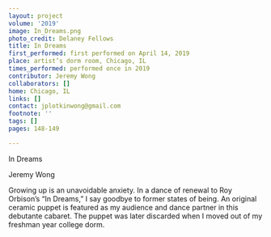 ```yaml
---
layout: project
volume: '2019'
image: In_Dreams.png
photo_credit: Delaney Fellows
title: In Dreams
first_performed: first performed on April 14, 2019
place: artist’s dorm room, Chicago, IL
times_performed: performed once in 2019
contributor: Jeremy Wong
collaborators: []
home: Chicago, IL
links: []
contact: jplotkinwong@gmail.com
footnote: ''
tags: []
pages: 148-149

---
```


In Dreams

Jeremy Wong

Growing up is an unavoidable anxiety. In a dance of renewal to Roy Orbison’s “In Dreams,” I say goodbye to former states of being. An original ceramic puppet is featured as my audience and dance partner in this debutante cabaret. The puppet was later discarded when I moved out of my freshman year college dorm.
